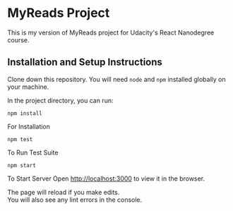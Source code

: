 # MyReads Project

This is my version of MyReads project for Udacity's React Nanodegree course.

## Installation and Setup Instructions

Clone down this repository. You will need `node` and `npm` installed globally on your machine.

In the project directory, you can run:

`npm install`

For Installation

`npm test`

To Run Test Suite

`npm start`

To Start Server
Open [http://localhost:3000](http://localhost:3000) to view it in the browser.

The page will reload if you make edits.<br>
You will also see any lint errors in the console.
